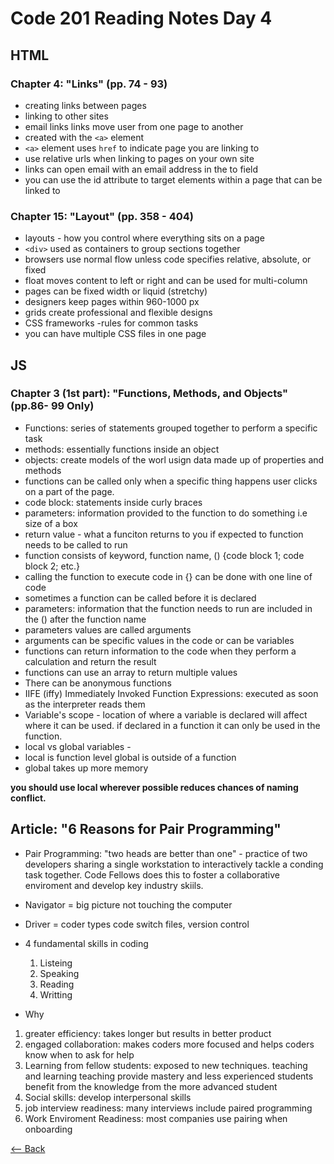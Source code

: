 # Code 201 Reading Notes Day 4

## HTML

### Chapter 4: "Links" (pp. 74 - 93)

* creating links between pages
* linking to other sites
* email links
links move user from one page to another
* created with the `<a>` element 
* `<a>` element uses `href` to indicate page you are linking to 
* use relative urls when linking to pages on your own site
* links can open email with an email address in the to field
* you can use the id attribute to target elements within a page that can be linked to 

### Chapter 15: "Layout" (pp. 358 - 404)

* layouts -  how you control where everything sits on a page
* `<div>` used as containers to group sections together
* browsers use normal flow unless code specifies relative, absolute, or fixed
* float moves content to left or right and can be used for multi-column
* pages can be fixed width or liquid (stretchy)
* designers keep pages within 960-1000 px 
* grids create professional and flexible designs
* CSS frameworks -rules for common tasks
* you can have multiple CSS files in one page

## JS

### Chapter 3 (1st part): "Functions, Methods, and Objects" (pp.86- 99 Only)

* Functions: series of statements grouped together to perform a specific task  
* methods: essentially functions inside an object
* objects: create models of the worl usign data made up of properties and methods
* functions can be called only when a specific thing happens user clicks on a part of the page.
* code block: statements inside curly braces
* parameters: information provided to the function to do something i.e size of a box
* return value - what a funciton returns to you if expected to 
function needs to be called to run
* function consists of  keyword, function name, () {code block 1; code block 2; etc.}
* calling the function to execute code in {} can be done with one line of code
* sometimes a function can be called before it is declared
* parameters: information that the function needs to run are included in the () after the function name
* parameters values are called arguments
* arguments can be specific values in the code or can be variables
* functions can return information to the code when they perform a calculation and return the result
* functions can use an array to return multiple values
* There can be anonymous functions
* IIFE (iffy) Immediately Invoked Function Expressions: executed as soon as the interpreter reads them 
* Variable's scope - location of where a variable is declared will affect where it can be used. if declared in a function it can only be used in the function.
* local vs global variables - 
* local is function level global is outside of a function
* global takes up more memory 

**you should use local wherever possible reduces chances of naming conflict.**

## Article: "6 Reasons for Pair Programming"

* Pair Programming: "two heads are better than one" - practice of two developers sharing a single workstation to interactively tackle a conding task together. Code Fellows does this to foster a collaborative enviroment and develop key industry skiils.

* Navigator = big picture not touching the computer
* Driver = coder types code switch files, version control

* 4 fundamental skills in coding 
    1. Listeing 
    2. Speaking
    3. Reading 
    4. Writting

* Why 
1. greater efficiency: takes longer but results in better product
2. engaged collaboration: makes coders more focused and helps coders know when to ask for help
3. Learning from fellow students: exposed to new techniques. teaching and learning teaching provide mastery and less experienced students benefit from the knowledge from the more advanced student
4. Social skills: develop interpersonal skills
5. job interview readiness: many interviews include paired programming
6. Work Enviroment Readiness: most companies use pairing when onboarding

 [<-- Back](README.md)